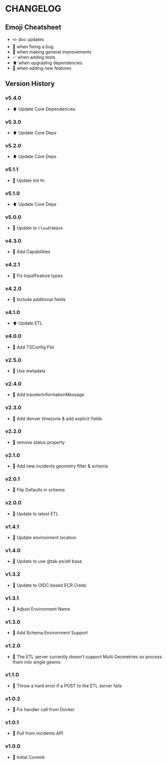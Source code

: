 # CHANGELOG

## Emoji Cheatsheet
- :pencil2: doc updates
- :bug: when fixing a bug
- :rocket: when making general improvements
- :white_check_mark: when adding tests
- :arrow_up: when upgrading dependencies
- :tada: when adding new features

## Version History

### v5.4.0

- :arrow_up: Update Core Dependencies

### v5.3.0

- :arrow_up: Update Core Deps

### v5.2.0

- :arrow_up: Update Core Deps

### v5.1.1

- :rocket: Update init fn

### v5.1.0

- :arrow_up: Update Core Deps

### v5.0.0

- :tada: Update to `CloudTAK@v6`

### v4.3.0

- :tada: Add Capabilities

### v4.2.1

- :bug: Fix InputFeature types

### v4.2.0

- :rocket: Include additional fields

### v4.1.0

- :arrow_up: Update ETL

### v4.0.0

- :bug: Add TSConfig File

### v2.5.0

- :rocket: Use metadata

### v2.4.0

- :rocket: Add travelerInformationMessage

### v2.3.0

- :rocket: Add denver timezone & add explicit fields

### v2.2.0

- :bug: remove status property

### v2.1.0

- :rocket: Add new incidents geometry filter & schema

### v2.0.1

- :bug: Flip Defaults in schema

### v2.0.0

- :rocket: Update to latest ETL

### v1.4.1

- :rocket: Update environment location

### v1.4.0

- :rocket: Update to use @tak-ps/etl base

### v1.3.2

- :rocket: Update to OIDC based ECR Creds

### v1.3.1

- :tada: Adjust Environment Name

### v1.3.0

- :tada: Add Schema Environment Support

### v1.2.0

- :tada: The ETL server currently doesn't support Multi Geometries so process them into single geoms

### v1.1.0

- :rocket: Throw a hard error if a POST to the ETL server fails

### v1.0.2

- :bug: Fix handler call from Docker

### v1.0.1

- :bug: Pull from incidents API

### v1.0.0

- :tada: Initial Commit
